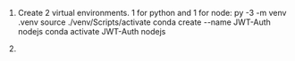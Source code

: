 1. Create 2 virtual environments. 1 for python and 1 for node:
    py -3 -m venv .venv
    source ./venv/Scripts/activate
    conda create --name JWT-Auth nodejs
    conda activate JWT-Auth nodejs

2.